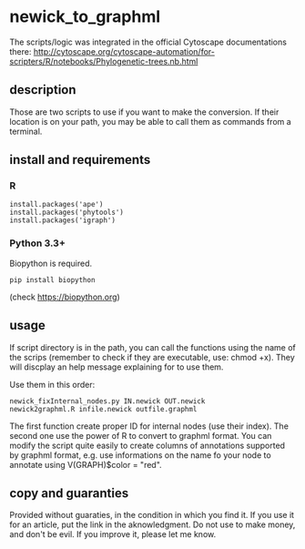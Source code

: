 # newick_to_graphml

The scripts/logic was integrated in the official Cytoscape documentations
there: http://cytoscape.org/cytoscape-automation/for-scripters/R/notebooks/Phylogenetic-trees.nb.html

## description

Those are two scripts to use if you want to make the conversion.
If their location is on your path, you may be able to call them as commands from a terminal.

## install and requirements

### R
    install.packages('ape')
    install.packages('phytools')
    install.packages('igraph')

### Python 3.3+
Biopython is required. 

    pip install biopython

(check https://biopython.org)

## usage

If script directory is in the path, you can call the functions using the name of the scrips (remember to check if they are executable, use: chmod +x). 
They will discplay an help message explaining for to use them.

Use them in this order:

    newick_fixInternal_nodes.py IN.newick OUT.newick
    newick2graphml.R infile.newick outfile.graphml

The first function create proper ID for internal nodes (use their index).
The second one use the power of R to convert to graphml format.
You can modify the script quite easily to create columns of annotations supported by graphml format, e.g. use informations on the name fo your node to annotate using V(GRAPH)$color = "red". 

## copy and guaranties

Provided without guaraties, in the condition in which you find it.
If you use it for an article, put the link in the aknowledgment.
Do not use to make money, and don't be evil.
If you improve it, please let me know.
